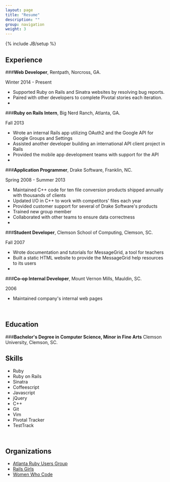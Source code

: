 ```yaml
---
layout: page
title: "Resume"
description: ""
group: navigation
weight: 3
---
```

{% include JB/setup %}


## Experience

###**Web Developer**, Rentpath, Norcross, GA.

Winter 2014 - Present

- Supported Ruby on Rails and Sinatra websites by resolving bug reports.
- Paired with other developers to complete Pivotal stories each iteration.
-

###**Ruby on Rails Intern**, Big Nerd Ranch, Atlanta, GA.

Fall 2013

- Wrote an internal Rails app utilizing OAuth2 and the Google API for Google Groups and Settings
- Assisted another developer building an international API client project in Rails
- Provided the mobile app development teams with support for the API
-

###**Application Programmer**, Drake Software, Franklin, NC.

Spring 2008 - Summer 2013

- Maintained C++ code for  ten file conversion products shipped annually with thousands of clients
- Updated I/O in C++ to work with competitors' files each year
- Provided customer support for several of Drake Software's products
- Trained new group member
- Collaborated with other teams to ensure data correctness
-

###**Student Developer**, Clemson School of Computing, Clemson, SC.

Fall 2007

- Wrote documentation and tutorials for MessageGrid, a tool for teachers
- Built a static HTML website to provide the MessageGrid help resources to its users
-

###**Co-op Internal Developer**, Mount Vernon Mills, Mauldin, SC.

2006

- Maintained company's internal web pages
<br>

## Education

###**Bachelor's Degree in Computer Science, Minor in Fine Arts** Clemson University, Clemson, SC.
<br>

## Skills

- Ruby
- Ruby on Rails
- Sinatra
- Coffeescript
- Javascript
- jQuery
- C++
- Git
- Vim
- Pivotal Tracker
- TestTrack
<br>

## Organizations

* [Atlanta Ruby Users Group](http://www.meetup.com/atlantaruby/)
* [Rails Girls](http://www.meetup.com/Rails-Girls-Atlanta/)
* [Women Who Code](http://www.meetup.com/Women-Who-Code-Atlanta/)

